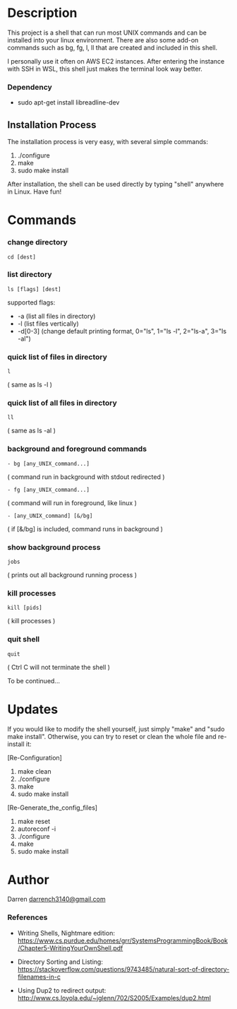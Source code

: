 # Description
This project is a shell that can run most UNIX commands and can be installed into your linux environment. There are also some add-on commands such as bg, fg, l, ll that are created and included in this shell.


I personally use it often on AWS EC2 instances. After entering the instance with SSH in WSL, this shell just makes the terminal look way better.

### Dependency
- sudo apt-get install libreadline-dev

## Installation Process
The installation process is very easy, with several simple commands:

1. ./configure
2. make
3. sudo make install

After installation, the shell can be used directly by typing "shell" anywhere in Linux. Have fun!

# Commands
### change directory
    cd [dest]

### list directory 
    ls [flags] [dest]

supported flags:
- -a   (list all files in directory)
- -l   (list files vertically)
- -d[0-3] (change default printing format, 0="ls", 1="ls -l", 2="ls-a", 3="ls -al")

### quick list of files in directory 
    l                           
( same as ls -l )

### quick list of all files in directory 
    ll                          
( same as ls -al )

### background and foreground commands
    - bg [any_UNIX_command...]    
( command run in background with stdout redirected )
    
    - fg [any_UNIX_command...]    
( command will run in foreground, like linux )
    
    - [any_UNIX_command] [&/bg]      
( if [&/bg] is included, command runs in background )

### show background process 
    jobs                        
( prints out all background running process )

### kill processes
    kill [pids]        
( kill processes )

### quit shell
    quit                        
( Ctrl C will not terminate the shell )

To be continued...

# Updates
If you would like to modify the shell yourself, just simply "make" and "sudo make install". Otherwise, you can try to reset or clean the whole file and re-install it:

[Re-Configuration]
1. make clean
2. ./configure
3. make
4. sudo make install

[Re-Generate_the_config_files]
1. make reset
2. autoreconf -i
3. ./configure
4. make
5. sudo make install

# Author
Darren <darrench3140@gmail.com>

### References
- Writing Shells, Nightmare edition: https://www.cs.purdue.edu/homes/grr/SystemsProgrammingBook/Book/Chapter5-WritingYourOwnShell.pdf

- Directory Sorting and Listing: https://stackoverflow.com/questions/9743485/natural-sort-of-directory-filenames-in-c

- Using Dup2 to redirect output: http://www.cs.loyola.edu/~jglenn/702/S2005/Examples/dup2.html